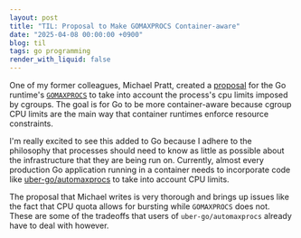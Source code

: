 ```yaml
---
layout: post
title: "TIL: Proposal to Make GOMAXPROCS Container-aware"
date: "2025-04-08 00:00:00 +0900"
blog: til
tags: go programming
render_with_liquid: false
---
```


One of my former colleagues, Michael Pratt, created a
[proposal](https://github.com/golang/go/issues/73193) for the Go runtime's
[`GOMAXPROCS`](https://pkg.go.dev/runtime#GOMAXPROCS) to take into account the
process's cpu limits imposed by cgroups. The goal is for Go to be more
container-aware because cgroup CPU limits are the main way that container
runtimes enforce resource constraints.

I'm really excited to see this added to Go because I adhere to the philosophy
that processes should need to know as little as possible about the
infrastructure that they are being run on. Currently, almost every production Go
application running in a container needs to incorporate code like
[uber-go/automaxprocs](https://github.com/uber-go/automaxprocs) to take into
account CPU limits.

The proposal that Michael writes is very thorough and brings up issues like the
fact that CPU quota allows for bursting while `GOMAXPROCS` does not. These are
some of the tradeoffs that users of `uber-go/automaxprocs` already have to deal
with however.
